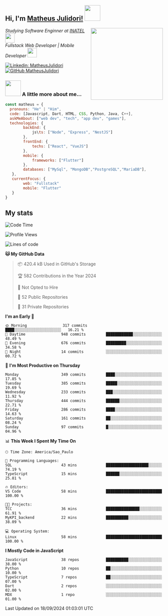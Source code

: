 <h2> Hi, I'm <a href="https://matheusjulidori.github.io" target="_blank">Matheus Julidori!</a> <img src="https://media.giphy.com/media/12oufCB0MyZ1Go/giphy.gif" width="50"></h2>
<img align='right' src="https://media.giphy.com/media/3oKIPnAiaMCws8nOsE/giphy.gif" width="230" height="auto">
<p><em>Studying Software Enginner at <a href="http://www.inatel.br" target="_blank">INATEL</a><img src="https://media.giphy.com/media/fYSnHlufseco8Fh93Z/giphy.gif" width="30"></br>
  Fullstack Web Developer | Mobile Developer <img src="https://media.giphy.com/media/WUlplcMpOCEmTGBtBW/giphy.gif" width="30">
</em></p>

[![Linkedin: MatheusJulidori](https://img.shields.io/badge/-MatheusJulidori-blue?style=flat-square&logo=Linkedin&logoColor=white&link=https://www.linkedin.com/in/MatheusJulidori/)](https://www.linkedin.com/in/MatheusJulidori/)
[![GitHub MatheusJulidori](https://img.shields.io/github/followers/matheusjulidori?label=follow&style=social)](https://github.com/MatheusJulidori)


### <img src="https://media.giphy.com/media/VgCDAzcKvsR6OM0uWg/giphy.gif" width="50"> A little more about me...  

```javascript
const matheus = {
  pronouns: "He" | "Him",
  code: [Javascript, Dart, HTML, CSS, Python, Java, C++],
  askMeAbout: ["web dev", "tech", "app dev", "games"],
  technologies: {
        backEnd: {
            js\ts: ["Node", "Express", "NestJS"]
        },
        frontEnd: {
            techs: ["React", "VueJS"]
        },
        mobile: {
            frameworks: ["Flutter"]
        },
        databases: ["MySql", "MongoDB","PostgreSQL","MariaDB"],
   },
   currentFocus: {
        web: "Fullstack"
        mobile: "Flutter"
   }
}
```
<h2>My stats</h2>

<!--START_SECTION:waka-->
![Code Time](http://img.shields.io/badge/Code%20Time-663%20hrs%2023%20mins-blue)

![Profile Views](http://img.shields.io/badge/Profile%20Views-0-blue)

![Lines of code](https://img.shields.io/badge/From%20Hello%20World%20I%27ve%20Written-6.8%20million%20lines%20of%20code-blue)

**🐱 My GitHub Data** 

> 📦 420.4 kB Used in GitHub's Storage 
 > 
> 🏆 582 Contributions in the Year 2024
 > 
> 🚫 Not Opted to Hire
 > 
> 📜 52 Public Repositories 
 > 
> 🔑 31 Private Repositories 
 > 
**I'm an Early 🐤** 

```text
🌞 Morning                317 commits         ████░░░░░░░░░░░░░░░░░░░░░   16.21 % 
🌆 Daytime                948 commits         ████████████░░░░░░░░░░░░░   48.49 % 
🌃 Evening                676 commits         █████████░░░░░░░░░░░░░░░░   34.58 % 
🌙 Night                  14 commits          ░░░░░░░░░░░░░░░░░░░░░░░░░   00.72 % 
```
📅 **I'm Most Productive on Thursday** 

```text
Monday                   349 commits         ████░░░░░░░░░░░░░░░░░░░░░   17.85 % 
Tuesday                  385 commits         █████░░░░░░░░░░░░░░░░░░░░   19.69 % 
Wednesday                233 commits         ███░░░░░░░░░░░░░░░░░░░░░░   11.92 % 
Thursday                 444 commits         ██████░░░░░░░░░░░░░░░░░░░   22.71 % 
Friday                   286 commits         ████░░░░░░░░░░░░░░░░░░░░░   14.63 % 
Saturday                 161 commits         ██░░░░░░░░░░░░░░░░░░░░░░░   08.24 % 
Sunday                   97 commits          █░░░░░░░░░░░░░░░░░░░░░░░░   04.96 % 
```


📊 **This Week I Spent My Time On** 

```text
🕑︎ Time Zone: America/Sao_Paulo

💬 Programming Languages: 
SQL                      43 mins             ███████████████████░░░░░░   74.19 % 
TypeScript               15 mins             ██████░░░░░░░░░░░░░░░░░░░   25.81 % 

🔥 Editors: 
VS Code                  58 mins             █████████████████████████   100.00 % 

🐱‍💻 Projects: 
TCC                      36 mins             ███████████████░░░░░░░░░░   61.91 % 
MyKPI_backend            22 mins             ██████████░░░░░░░░░░░░░░░   38.09 % 

💻 Operating System: 
Linux                    58 mins             █████████████████████████   100.00 % 
```

**I Mostly Code in JavaScript** 

```text
JavaScript               38 repos            ██████████░░░░░░░░░░░░░░░   38.00 % 
Python                   10 repos            ██░░░░░░░░░░░░░░░░░░░░░░░   10.00 % 
TypeScript               7 repos             ██░░░░░░░░░░░░░░░░░░░░░░░   07.00 % 
Dart                     2 repos             ░░░░░░░░░░░░░░░░░░░░░░░░░   02.00 % 
MDX                      1 repo              ░░░░░░░░░░░░░░░░░░░░░░░░░   01.00 % 
```




 Last Updated on 18/09/2024 01:03:01 UTC
<!--END_SECTION:waka-->
